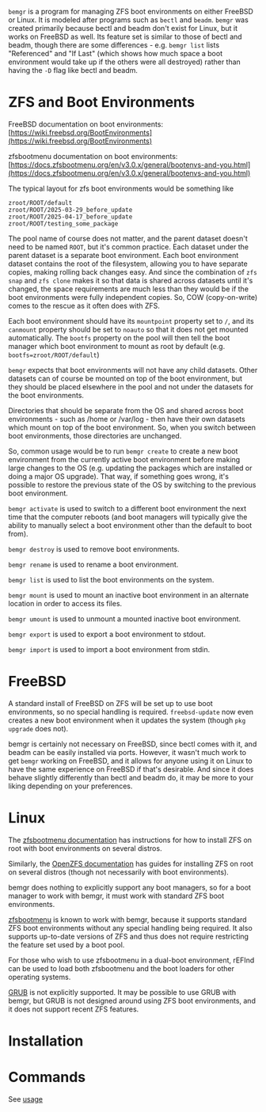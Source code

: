 `bemgr` is a program for managing ZFS boot environments on either FreeBSD or
Linux. It is modeled after programs such as `bectl` and `beadm`. `bemgr` was
created primarily because bectl and beadm don't exist for Linux, but it works
on FreeBSD as well. Its feature set is similar to those of bectl and beadm,
though there are some differences - e.g. `bemgr list` lists "Referenced" and
"If Last" (which shows how much space a boot environment would take up if the
others were all destroyed) rather than having the `-D` flag like bectl and
beadm.

# ZFS and Boot Environments

FreeBSD documentation on boot environments:
[https://wiki.freebsd.org/BootEnvironments](https://wiki.freebsd.org/BootEnvironments)

zfsbootmenu documentation on boot environments:
[https://docs.zfsbootmenu.org/en/v3.0.x/general/bootenvs-and-you.html](https://docs.zfsbootmenu.org/en/v3.0.x/general/bootenvs-and-you.html)

The typical layout for zfs boot environments would be something like
```
zroot/ROOT/default
zroot/ROOT/2025-03-29_before_update
zroot/ROOT/2025-04-17_before_update
zroot/ROOT/testing_some_package
```

The pool name of course does not matter, and the parent dataset doesn't need to
be named `ROOT`, but it's common practice. Each dataset under the parent
dataset is a separate boot environment. Each boot environment dataset contains
the root of the filesystem, allowing you to have separate copies, making
rolling back changes easy. And since the combination of `zfs snap` and
`zfs clone` makes it so that data is shared across datasets until it's changed,
the space requirements are much less than they would be if the boot
environments were fully independent copies. So, COW (copy-on-write) comes to
the rescue as it often does with ZFS.

Each boot environment should have its `mountpoint` property set to `/`, and its
`canmount` property should be set to `noauto` so that it does not get mounted
automatically. The `bootfs` property on the pool will then tell the boot
manager which boot environment to mount as root by default (e.g.
`bootfs=zroot/ROOT/default`)

`bemgr` expects that boot environments will not have any child datasets. Other
datasets can of course be mounted on top of the boot environment, but they
should be placed elsewhere in the pool and not under the datasets for the boot
environments.

Directories that should be separate from the OS and shared across boot
environments - such as /home or /var/log - then have their own datasets which
mount on top of the boot environment. So, when you switch between boot
environments, those directories are unchanged.

So, common usage would be to run `bemgr create` to create a new boot
environment from the currently active boot environment before making large
changes to the OS (e.g. updating the packages which are installed or doing a
major OS upgrade). That way, if something goes wrong, it's possible to restore
the previous state of the OS by switching to the previous boot environment.

`bemgr activate` is used to switch to a different boot environment the next
time that the computer reboots (and boot managers will typically give the
ability to manually select a boot environment other than the default to boot
from).

`bemgr destroy` is used to remove boot environments.

`bemgr rename` is used to rename a boot environment.

`bemgr list` is used to list the boot environments on the system.

`bemgr mount` is used to mount an inactive boot environment in an alternate
location in order to access its files.

`bemgr umount` is used to unmount a mounted inactive boot environment.

`bemgr export` is used to export a boot environment to stdout.

`bemgr import` is used to import a boot environment from stdin.

# FreeBSD

A standard install of FreeBSD on ZFS will be set up to use boot environments,
so no special handling is required. `freebsd-update` now even creates a new
boot environment when it updates the system (though `pkg upgrade` does not).

bemgr is certainly not necessary on FreeBSD, since bectl comes with it, and
beadm can be easily installed via ports. However, it wasn't much work to get
`bemgr` working on FreeBSD, and it allows for anyone using it on Linux to have
the same experience on FreeBSD if that's desirable. And since it does behave
slightly differently than bectl and beadm do, it may be more to your liking
depending on your preferences.

# Linux

The [zfsbootmenu documentation](https://docs.zfsbootmenu.org) has instructions
for how to install ZFS on root with boot environments on several distros.

Similarly, the
[OpenZFS documentation](https://openzfs.github.io/openzfs-docs/Getting%20Started/index.html)
has guides for installing ZFS on root on several distros (though not
necessarily with boot environments).

bemgr does nothing to explicitly support any boot managers, so for a boot manager
to work with bemgr, it must work with standard ZFS boot environments.

[zfsbootmenu](https://zfsbootmenu.org/) is known to work with bemgr, because it
supports standard ZFS boot environments without any special handling being
required. It also supports up-to-date versions of ZFS and thus does not require
restricting the feature set used by a boot pool.

For those who wish to use zfsbootmenu in a dual-boot environment, rEFInd can be
used to load both zfsbootmenu and the boot loaders for other operating systems.

[GRUB](https://www.gnu.org/software/grub/) is not explicitly supported. It may
be possible to use GRUB with bemgr, but GRUB is not designed around using ZFS
boot environments, and it does not support recent ZFS features.

# Installation

# Commands

See [usage](usage.md)
